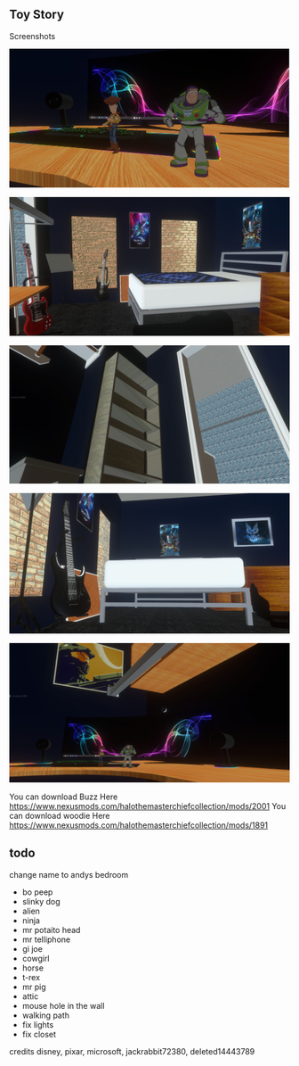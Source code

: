 ## Toy Story

Screenshots

![Screenshot](https://github.com/jackrabbit72380/Ho4kmmm/blob/master/common/H3EK/tags/levels/multi/toy_story/previews/preview1.jpg)

![Screenshot](https://github.com/jackrabbit72380/Ho4kmmm/blob/master/common/H3EK/tags/levels/multi/toy_story/previews/preview2.jpg)

![Screenshot](https://github.com/jackrabbit72380/Ho4kmmm/blob/master/common/H3EK/tags/levels/multi/toy_story/previews/preview3.jpg)

![Screenshot](https://github.com/jackrabbit72380/Ho4kmmm/blob/master/common/H3EK/tags/levels/multi/toy_story/previews/preview4.jpg)

![Screenshot](https://github.com/jackrabbit72380/Ho4kmmm/blob/master/common/H3EK/tags/levels/multi/toy_story/previews/preview5.jpg)

You can download Buzz Here
https://www.nexusmods.com/halothemasterchiefcollection/mods/2001
You can download woodie Here
https://www.nexusmods.com/halothemasterchiefcollection/mods/1891

## todo
change name to andys bedroom

+ bo peep
+ slinky dog
+ alien
+ ninja
+ mr potaito head
+ mr telliphone
+ gi joe
+ cowgirl
+ horse
+ t-rex
+ mr pig
+ attic
+ mouse hole in the wall
+ walking path
+ fix lights
+ fix closet

credits
disney,
pixar,
microsoft,
jackrabbit72380,
deleted14443789
